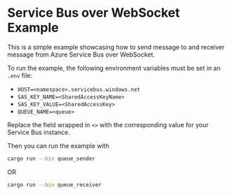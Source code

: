 # Service Bus over WebSocket Example

This is a simple example showcasing how to send message to and receiver message from Azure Service Bus over WebSocket.

To run the example, the following environment variables must be set in an `.env` file:

- `HOST=<namespace>.servicebus.windows.net`
- `SAS_KEY_NAME=<SharedAccessKeyName>`
- `SAS_KEY_VALUE=<SharedAccessKey>`
- `QUEUE_NAME=<queue>`

Replace the field wrapped in `<>` with the corresponding value for your Service Bus instance.

Then you can run the example with

```sh
cargo run --bin queue_sender
```

OR

```sh
cargo run --bin queue_receiver
```

